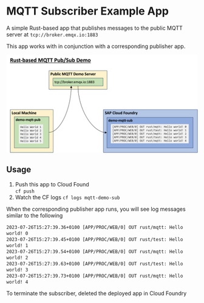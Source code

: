 # MQTT Subscriber Example App

A simple Rust-based app that publishes messages to the public MQTT server at `tcp://broker.emqx.io:1883`

This app works with in conjunction with a corresponding publisher app.

![MQTT Demo Pub/Sub App](https://github.com/lighthouse-no/demo-mqtt-pub/blob/main/img/architecture.png)

## Usage

1. Push this app to Cloud Found<br>`cf push`
1. Watch the CF logs `cf logs mqtt-demo-sub`

When the corresponding publisher app runs, you will see log messages similar to the following

```log
2023-07-26T15:27:39.36+0100 [APP/PROC/WEB/0] OUT rust/mqtt: Hello world! 0
2023-07-26T15:27:39.45+0100 [APP/PROC/WEB/0] OUT rust/test: Hello world! 1
2023-07-26T15:27:39.54+0100 [APP/PROC/WEB/0] OUT rust/mqtt: Hello world! 2
2023-07-26T15:27:39.63+0100 [APP/PROC/WEB/0] OUT rust/test: Hello world! 3
2023-07-26T15:27:39.73+0100 [APP/PROC/WEB/0] OUT rust/mqtt: Hello world! 4
```

To terminate the subscriber, deleted the deployed app in Cloud Foundry
